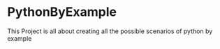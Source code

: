 # PythonByExample
This Project is all about creating all the possible scenarios of python by example
